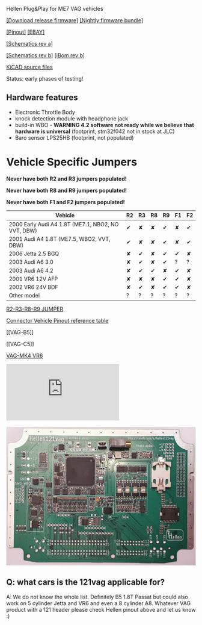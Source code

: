 Hellen Plug&Play for ME7 VAG vehicles



[[Download release firmware]](https://github.com/rusefi/rusefi/releases/latest/download/rusefi_bundle_hellen121vag.zip)
[[Nightly firmware bundle]](https://rusefi.com/build_server/rusefi_bundle_hellen121vag.zip)

[[Pinout]](https://rusefi.com/docs/pinouts/hellen/hellen121vag/)
[[EBAY]](https://www.ebay.com/itm/334048095704)

[[Schematics rev a]](https://github.com/rusefi/hellen121vag/raw/main/boards/hellen121vag-a/board/hellen121vag-a-schematic.pdf)


[[Schematics rev b]](https://github.com/rusefi/hellen121vag/raw/main/boards/hellen121vag-b/board/hellen121vag-b-schematic.pdf)
[[iBom rev b]](https://rusefi.com/docs/ibom/hellen121vag-b-ibom.html)



[KiCAD source files](https://github.com/rusefi/hellen121vag)

Status: early phases of testing!


## Hardware features

* Electronic Throttle Body
* knock detection module with headphone jack
* build-in WBO - **WARNING 4.2 software not ready while we believe that hardware is universal** (footprint, stm32f042 not in stock at JLC)
* Baro sensor LPS25HB (footprint, not populated)


# Vehicle Specific Jumpers

**Never have both R2 and R3 jumpers populated!** 

**Never have both R8 and R9 jumpers populated!** 

**Never have both F1 and F2 jumpers populated!** 

| Vehicle | R2 | R3 | R8 | R9 | F1 | F2 |
| --- | --- | --- | --- | --- | --- | --- |
| 2000 Early Audi A4 1.8T (ME7.1, NBO2, NO VVT, DBW) | ✔ | ✘ | ✘ | ✔ | ✘ | ✔ |
| 2001 Audi A4 1.8T (ME7.5, WBO2, VVT, DBW) | ✔ | ✘ | ✘ | ✔ | ✘ | ✔ |
| 2006 Jetta 2.5 BGQ | ✘ | ✔ | ✘ | ✔ | ✔ | ✘ |
| 2003 Audi A6 3.0 | ✘ | ✔ | ✘ | ✔ | ? | ? |
| 2003 Audi A6 4.2 | ✘ | ✔ | ✔ | ✘ | ✔ | ✘ |
| 2001 VR6 12V AFP | ✘ | ✘ | ✘ | ✔ | ✔ | ✘ |
| 2002 VR6 24V BDF | ✘ | ✔ | ✘ | ✔ | ✔ | ✘|
| Other model | ? | ? | ? | ? | ? | ? |

[R2-R3-R8-R9 JUMPER](https://drive.google.com/file/d/1r4os5Ft1mQFYYcKLPqTyI-RTlIX4GPmx/view?usp=sharing)

[Connector Vehicle Pinout reference table](https://docs.google.com/spreadsheets/d/1H0cZPAJFbpprgSu1Y8BiAYzXbqddvIn-Hhod4QCVQwk)

[[VAG-B5]]

[[VAG-C5]]

[VAG-MK4 VR6](https://github.com/rusefi/rusefi/wiki/mk4-vr6-wiring)


![x](https://rusefi.com/forum/download/file.php?id=7575)

![x](Hardware/Hellen/hellen121vag-a.jpg)

## Q: what cars is the 121vag applicable for?

A: We do not know the whole list. Definitely B5 1.8T Passat but could also work on 5 cylinder Jetta and VR6 and even a 8 cylinder A8. Whatever VAG product with a 121 header please check Hellen pinout above and let us know :)
